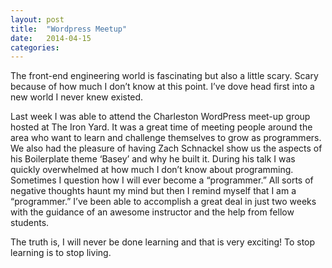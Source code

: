 ```yaml
---
layout: post
title:  "Wordpress Meetup"
date:   2014-04-15 
categories: 
---
```


The front-end engineering world is fascinating but also a little scary. Scary because of how much I don’t know at this point. I’ve dove head first into a new world I never knew existed.

Last week I was able to attend the Charleston WordPress meet-up group hosted at The Iron Yard. It was a great time of meeting people around the area who want to learn and challenge themselves to grow as programmers. We also had the pleasure of having Zach Schnackel show us the aspects of his Boilerplate theme ‘Basey’ and why he built it. During his talk I was quickly overwhelmed at how much I don’t know about programming. Sometimes I question how I will ever become a “programmer.” All sorts of negative thoughts haunt my mind but then I remind myself that I am a “programmer.” I’ve been able to accomplish a great deal in just two weeks with the guidance of an awesome instructor and the help from fellow students.

The truth is, I will never be done learning and that is very exciting! To stop learning is to stop living.